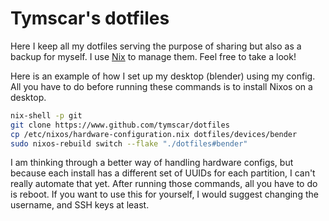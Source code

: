 Tymscar's dotfiles
==================

Here I keep all my dotfiles serving the purpose of sharing but also as a backup for myself. I use [Nix](https://nixos.org/) to manage them. Feel free to take a look!

Here is an example of how I set up my desktop (blender) using my config.
All you have to do before running these commands is to install Nixos on a desktop.

```bash
nix-shell -p git
git clone https://www.github.com/tymscar/dotfiles
cp /etc/nixos/hardware-configuration.nix dotfiles/devices/bender
sudo nixos-rebuild switch --flake "./dotfiles#bender"
```

I am thinking through a better way of handling hardware configs, but because each install has a different set of UUIDs for each partition, I can't really automate that yet.
After running those commands, all you have to do is reboot. If you want to use this for yourself, I would suggest changing the username, and SSH keys at least.
